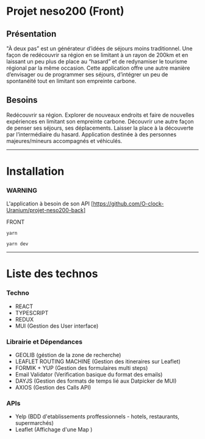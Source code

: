 # Projet neso200 (Front)

## Présentation

"À deux pas” est un générateur d’idées de séjours moins traditionnel.
Une façon de redécouvrir sa région en se limitant à un rayon de 200km et en laissant un peu plus de place au “hasard” et de redynamiser le tourisme régional par la même occasion.
Cette application offre une autre manière d’envisager ou de programmer ses séjours, d’intégrer un peu de spontanéité tout en limitant son empreinte carbone.

## Besoins

Redécouvrir sa région.
Explorer de nouveaux endroits et faire de nouvelles expériences en limitant son empreinte carbone.
Découvrir une autre façon de penser ses séjours, ses déplacements.
Laisser la place à la découverte par l’intermédiaire du hasard.
Application destinée à des personnes majeures/mineurs accompagnés et véhiculés.

---

# Installation

### WARNING

L'application à besoin de son API [https://github.com/O-clock-Uranium/projet-neso200-back]

FRONT

```
yarn
```

```
yarn dev
```

---

# Liste des technos

### Techno

- REACT
- TYPESCRIPT
- REDUX
- MUI (Gestion des User interface)

### Librairie et Dépendances

- GEOLIB (géstion de la zone de recherche)
- LEAFLET ROUTING MACHINE (Gestion des itineraires sur Leaflet)
- FORMIK + YUP (Gestion des formulaires multi steps)
- Email Validator (Verification basique du format des emails)
- DAYJS (Gestion des formats de temps lié aux Datpicker de MUI)
- AXIOS (Gestion des Calls API)

### APIs

- Yelp (BDD d'etablissements proffessionnels - hotels, restaurants, supermarchés)
- Leaflet (Affichage d'une Map )
